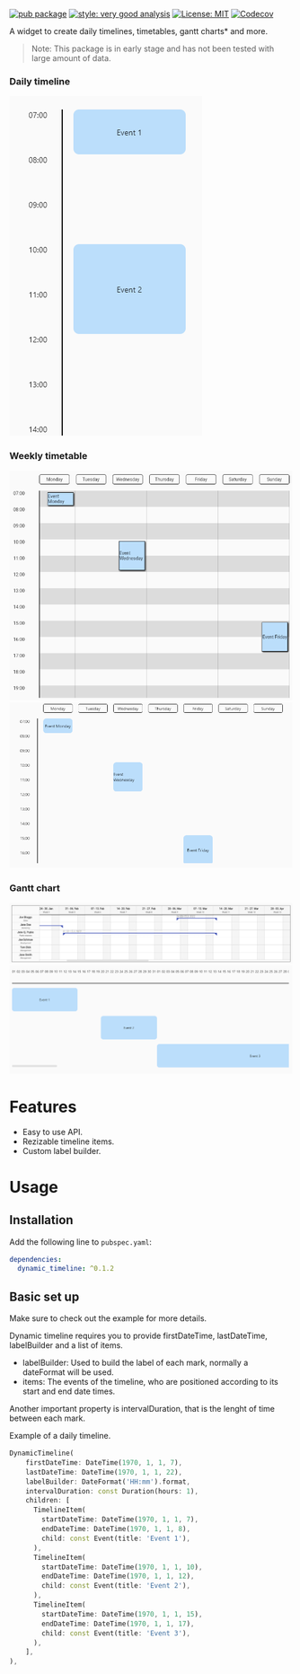 [![pub package][pub_package_badge]][pub_package_link]
[![style: very good analysis][very_good_analysis_badge]][very_good_analysis_link]
[![License: MIT][license_badge]][license_link]
[![Codecov][codecov_badge]][codecov_link]

A widget to create daily timelines, timetables, gantt charts* and more.

> Note: This package is in early stage and has not been tested with large amount of data.


### Daily timeline

![Daily timeline](https://raw.githubusercontent.com/IvanHerreraCasas/dynamic_timeline/main/screenshots/daily_timeline.png)

### Weekly timetable

![Weekly timetable](https://raw.githubusercontent.com/IvanHerreraCasas/dynamic_timeline/main/screenshots/styled_weekly_timetable.png)
![Weekly timetable](https://raw.githubusercontent.com/IvanHerreraCasas/dynamic_timeline/main/screenshots/weekly_timetable.png)

### Gantt chart

![Gantt chart](https://raw.githubusercontent.com/IvanHerreraCasas/dynamic_timeline/main/screenshots/styled_gantt_chart.png)
![Gantt chart](https://raw.githubusercontent.com/IvanHerreraCasas/dynamic_timeline/main/screenshots/gantt_chart.png)


# Features
- Easy to use API.
- Rezizable timeline items.
- Custom label builder.

# Usage

## Installation
Add the following line to `pubspec.yaml`:

```yaml
dependencies:
  dynamic_timeline: ^0.1.2
```

## Basic set up
Make sure to check out the example for more details.

Dynamic timeline requires you to provide firstDateTime, lastDateTime, labelBuilder and a list of items.

- labelBuilder: Used to build the label of each mark, normally a dateFormat will be used.
- items: The events of the timeline, who are positioned according to its start and end date times.

Another important property is intervalDuration, that is the lenght of time between each mark.

Example of a daily timeline.

```dart
DynamicTimeline(
    firstDateTime: DateTime(1970, 1, 1, 7),
    lastDateTime: DateTime(1970, 1, 1, 22),
    labelBuilder: DateFormat('HH:mm').format,
    intervalDuration: const Duration(hours: 1),
    children: [
      TimelineItem(
        startDateTime: DateTime(1970, 1, 1, 7),
        endDateTime: DateTime(1970, 1, 1, 8),
        child: const Event(title: 'Event 1'),
      ),
      TimelineItem(
        startDateTime: DateTime(1970, 1, 1, 10),
        endDateTime: DateTime(1970, 1, 1, 12),
        child: const Event(title: 'Event 2'),
      ),
      TimelineItem(
        startDateTime: DateTime(1970, 1, 1, 15),
        endDateTime: DateTime(1970, 1, 1, 17),
        child: const Event(title: 'Event 3'),
      ),
    ],
),
```

[license_badge]: https://img.shields.io/badge/license-MIT-blue.svg
[license_link]: https://opensource.org/licenses/MIT
[very_good_analysis_badge]: https://img.shields.io/badge/style-very_good_analysis-B22C89.svg
[very_good_analysis_link]: https://pub.dev/packages/very_good_analysis
[pub_package_badge]: https://img.shields.io/pub/v/dynamic_timeline.svg
[pub_package_link]: https://pub.dev/packages/dynamic_timeline
[codecov_badge]: https://codecov.io/gh/IvanHerreraCasas/dynamic_timeline/branch/main/graph/badge.svg?token=NL0JPRYYB9
[codecov_link]: https://codecov.io/gh/IvanHerreraCasas/dynamic_timeline